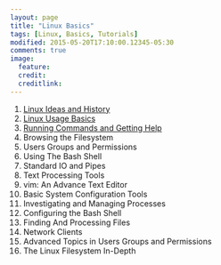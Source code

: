 ```yaml
---
layout: page
title: "Linux Basics"
tags: [Linux, Basics, Tutorials]
modified: 2015-05-20T17:10:00.12345-05:30
comments: true
image:
  feature:
  credit:
  creditlink:
---
```




1. <a href="/linux/basics/linux-ideas-and-history/"> Linux Ideas and History </a>
2. <a href="/linux/basics/linux-usage-basics/"> Linux Usage Basics </a>
3. <a href="/linux/basics/running-commands-and-getting-help"> Running Commands and Getting Help</a>
4. Browsing the Filesystem
5. Users Groups and Permissions
6. Using The Bash Shell
7. Standard IO and Pipes
8. Text Processing Tools
9. vim: An Advance Text Editor
10. Basic System Configuration Tools
11. Investigating and Managing Processes
12. Configuring the Bash Shell
13. Finding And Processing Files
14. Network Clients
15. Advanced Topics in Users Groups and Permissions
16. The Linux Filesystem In-Depth
